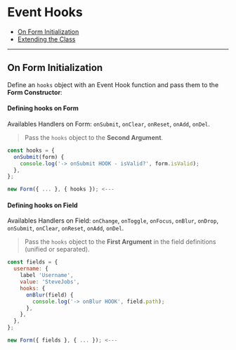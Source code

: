 # Event Hooks

* [On Form Initialization](constructor.md)
* [Extending the Class](extending.md)

---

## On Form Initialization

Define an `hooks` object with an Event Hook function and pass them to the **Form Constructor**:

#### Defining hooks on Form

Availables Handlers on Form: `onSubmit`, `onClear`, `onReset`, `onAdd`, `onDel`.

> Pass the `hooks` object to the **Second Argument**.

```javascript
const hooks = {
  onSubmit(form) {
    console.log('-> onSubmit HOOK - isValid?', form.isValid);
  },
};

new Form({ ... }, { hooks }); <---
```

#### Defining hooks on Field

Availables Handlers on Field: `onChange`, `onToggle`, `onFocus`, `onBlur`, `onDrop`, `onSubmit`, `onClear`, `onReset`, `onAdd`, `onDel`.

> Pass the `hooks` object to the **First Argument** in the field definitions (unified or separated).

```javascript
const fields = {
  username: {
    label 'Username',
    value: 'SteveJobs',
    hooks: {
      onBlur(field) {
        console.log('-> onBlur HOOK', field.path);
      },
    },
  },
};

new Form({ fields }, { ... }); <---
```
